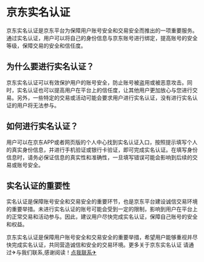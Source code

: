 # 京东实名认证

京东实名认证是京东平台为保障用户账号安全和交易安全而推出的一项重要服务。通过实名认证，用户可以将自己的身份信息与京东账号进行绑定，提高账号的安全等级，保障交易的安全和信任度。

## 为什么要进行实名认证？

京东实名认证可以有效保护用户的账号安全，防止账号被盗用或被恶意攻击。同时，实名认证也可以提高用户在平台上的信任度，让其他用户更加放心与您进行交易。另外，一些特定的交易或活动可能会要求用户进行实名认证，没有进行实名认证的用户将无法参与。

## 如何进行实名认证？

用户可以在京东APP或者网页版的个人中心找到实名认证入口，按照提示填写个人的真实身份信息，并进行手机验证或银行卡验证，即可完成实名认证。在填写身份信息时，请务必保证信息的真实性和准确性，一旦填写错误可能会影响到后续的交易或账号安全。

## 实名认证的重要性

实名认证是保障账号安全和交易安全的重要环节，也是京东平台建设诚信交易环境的重要举措。未进行实名认证的账号可能会受到一定的限制，影响到用户在平台上的正常交易和活动参与。因此，建议用户尽快完成实名认证，保障自己账号的安全和权益。

京东实名认证是保障用户账号安全和交易安全的重要举措，希望用户能够重视并尽快完成实名认证，共同营造诚信和安全的交易环境。更多关于京东实名认证 请通过✈与我们联系,感谢阅读！[点我联系✈](https://m.k02.cc)
